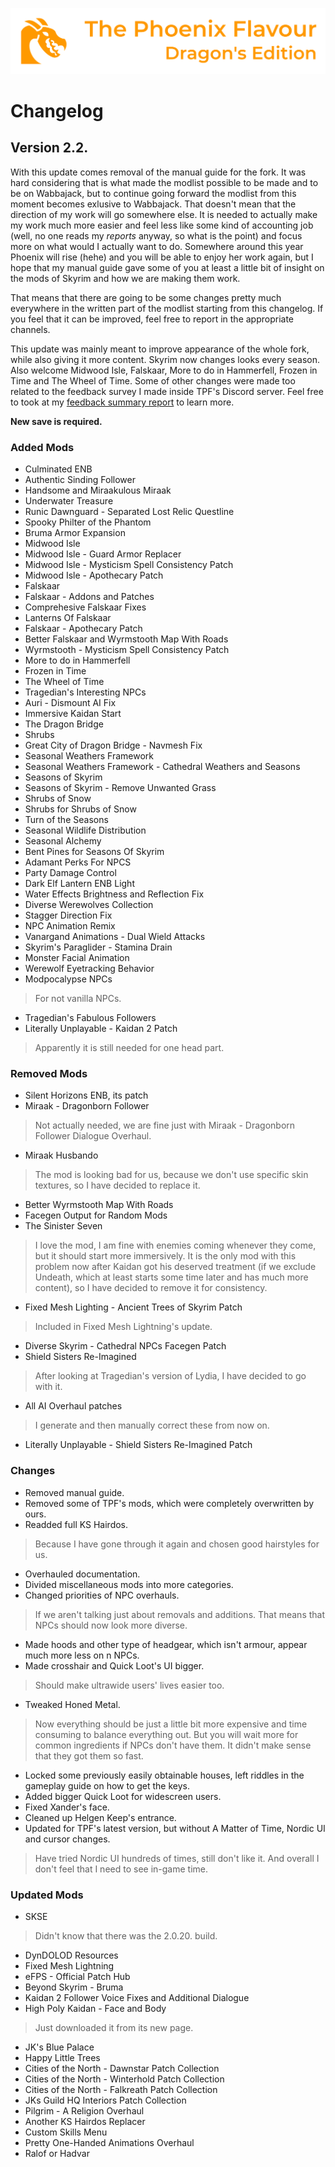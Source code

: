 ![image](images/Banner.webp)

# Changelog

## Version 2.2.

With this update comes removal of the manual guide for the fork. It was hard considering that is what made the modlist possible to be made and to be on Wabbajack, but to continue going forward the modlist from this moment becomes exlusive to Wabbajack. That doesn't mean that the direction of my work will go somewhere else. It is needed to actually make my work much more easier and feel less like some kind of accounting job (well, no one reads my _reports_ anyway, so what is the point) and focus more on what would I actually want to do. Somewhere around this year Phoenix will rise (hehe) and you will be able to enjoy her work again, but I hope that my manual guide gave some of you at least a little bit of insight on the mods of Skyrim and how we are making them work.

That means that there are going to be some changes pretty much everywhere in the written part of the modlist starting from this changelog. If you feel that it can be improved, feel free to report in the appropriate channels.

This update was mainly meant to improve appearance of the whole fork, while also giving it more content. Skyrim now changes looks every season. Also welcome Midwood Isle, Falskaar, More to do in Hammerfell, Frozen in Time and The Wheel of Time. Some of other changes were made too related to the feedback survey I made inside TPF's Discord server. Feel free to took at my [feedback summary report](https://drive.google.com/file/d/1nI0ElL6VhanV-ll7B4gur2ECQuNcsjJU/view?usp=sharing) to learn more.

**New save is required.**

### Added Mods

* Culminated ENB
* Authentic Sinding Follower
* Handsome and Miraakulous Miraak
* Underwater Treasure
* Runic Dawnguard - Separated Lost Relic Questline
* Spooky Philter of the Phantom
* Bruma Armor Expansion
* Midwood Isle
* Midwood Isle - Guard Armor Replacer
* Midwood Isle - Mysticism Spell Consistency Patch
* Midwood Isle - Apothecary Patch
* Falskaar
* Falskaar - Addons and Patches
* Comprehesive Falskaar Fixes
* Lanterns Of Falskaar
* Falskaar - Apothecary Patch
* Better Falskaar and Wyrmstooth Map With Roads
* Wyrmstooth - Mysticism Spell Consistency Patch
* More to do in Hammerfell
* Frozen in Time
* The Wheel of Time
* Tragedian's Interesting NPCs
* Auri - Dismount AI Fix
* Immersive Kaidan Start
* The Dragon Bridge
* Shrubs
* Great City of Dragon Bridge - Navmesh Fix
* Seasonal Weathers Framework
* Seasonal Weathers Framework - Cathedral Weathers and Seasons
* Seasons of Skyrim
* Seasons of Skyrim - Remove Unwanted Grass
* Shrubs of Snow
* Shrubs for Shrubs of Snow
* Turn of the Seasons
* Seasonal Wildlife Distribution
* Seasonal Alchemy
* Bent Pines for Seasons Of Skyrim
* Adamant Perks For NPCS
* Party Damage Control
* Dark Elf Lantern ENB Light
* Water Effects Brightness and Reflection Fix
* Diverse Werewolves Collection
* Stagger Direction Fix
* NPC Animation Remix
* Vanargand Animations - Dual Wield Attacks
* Skyrim's Paraglider - Stamina Drain
* Monster Facial Animation
* Werewolf Eyetracking Behavior
* Modpocalypse NPCs
> For not vanilla NPCs.
* Tragedian's Fabulous Followers
* Literally Unplayable - Kaidan 2 Patch
> Apparently it is still needed for one head part.

### Removed Mods

* Silent Horizons ENB, its patch
* Miraak - Dragonborn Follower
> Not actually needed, we are fine just with Miraak - Dragonborn Follower Dialogue Overhaul.
* Miraak Husbando
> The mod is looking bad for us, because we don't use specific skin textures, so I have decided to replace it. 
* Better Wyrmstooth Map With Roads
* Facegen Output for Random Mods
* The Sinister Seven
> I love the mod, I am fine with enemies coming whenever they come, but it should start more immersively. It is the only mod with this problem now after
Kaidan got his deserved treatment (if we exclude Undeath, which at least starts some time later and has much more content), so I have decided to remove it for consistency.
* Fixed Mesh Lighting - Ancient Trees of Skyrim Patch
> Included in Fixed Mesh Lightning's update.
* Diverse Skyrim - Cathedral NPCs Facegen Patch
* Shield Sisters Re-Imagined
> After looking at Tragedian's version of Lydia, I have decided to go with it.
* All AI Overhaul patches
> I generate and then manually correct these from now on.
* Literally Unplayable - Shield Sisters Re-Imagined Patch

### Changes

* Removed manual guide.
* Removed some of TPF's mods, which were completely overwritten by ours.
* Readded full KS Hairdos.
> Because I have gone through it again and chosen good hairstyles for us.
* Overhauled documentation.
* Divided miscellaneous mods into more categories. 
* Changed priorities of NPC overhauls.
> If we aren't talking just about removals and additions. That means that NPCs should now look more diverse.
* Made hoods and other type of headgear, which isn't armour, appear much more less on n NPCs.
* Made crosshair and Quick Loot's UI bigger.
> Should make ultrawide users' lives easier too.
* Tweaked Honed Metal.
> Now everything should be just a little bit more expensive and time consuming to balance everything out. 
But you will wait more for common ingredients if NPCs don't have them. It didn't make sense that they got them so fast.
* Locked some previously easily obtainable houses, left riddles in the gameplay guide on how to get the keys. 
* Added bigger Quick Loot for widescreen users.
* Fixed Xander's face.
* Cleaned up Helgen Keep's entrance. 
* Updated for TPF's latest version, but without A Matter of Time, Nordic UI and cursor changes.
> Have tried Nordic UI hundreds of times, still don't like it. And overall I don't feel that I need to see in-game time. 

### Updated Mods

* SKSE
> Didn't know that there was the 2.0.20. build.
* DynDOLOD Resources
* Fixed Mesh Lightning
* eFPS - Official Patch Hub
* Beyond Skyrim - Bruma
* Kaidan 2 Follower Voice Fixes and Additional Dialogue
* High Poly Kaidan - Face and Body
> Just downloaded it from its new page.
* JK's Blue Palace
* Happy Little Trees
* Cities of the North - Dawnstar Patch Collection
* Cities of the North - Winterhold Patch Collection
* Cities of the North - Falkreath Patch Collection
* JKs Guild HQ Interiors Patch Collection
* Pilgrim - A Religion Overhaul
* Another KS Hairdos Replacer
* Custom Skills Menu
* Pretty One-Handed Animations Overhaul
* Ralof or Hadvar 
